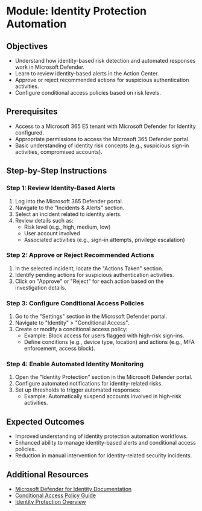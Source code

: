 # Module: Identity Protection Automation

## Objectives
- Understand how identity-based risk detection and automated responses work in Microsoft Defender.
- Learn to review identity-based alerts in the Action Center.
- Approve or reject recommended actions for suspicious authentication activities.
- Configure conditional access policies based on risk levels.

## Prerequisites
- Access to a Microsoft 365 E5 tenant with Microsoft Defender for Identity configured.
- Appropriate permissions to access the Microsoft 365 Defender portal.
- Basic understanding of identity risk concepts (e.g., suspicious sign-in activities, compromised accounts).

## Step-by-Step Instructions

### Step 1: Review Identity-Based Alerts
1. Log into the Microsoft 365 Defender portal.
2. Navigate to the "Incidents & Alerts" section.
3. Select an incident related to identity alerts.
4. Review details such as:
   - Risk level (e.g., high, medium, low)
   - User account involved
   - Associated activities (e.g., sign-in attempts, privilege escalation)

### Step 2: Approve or Reject Recommended Actions
1. In the selected incident, locate the "Actions Taken" section.
2. Identify pending actions for suspicious authentication activities.
3. Click on "Approve" or "Reject" for each action based on the investigation details.

### Step 3: Configure Conditional Access Policies
1. Go to the "Settings" section in the Microsoft Defender portal.
2. Navigate to "Identity" > "Conditional Access".
3. Create or modify a conditional access policy:
   - Example: Block access for users flagged with high-risk sign-ins.
   - Define conditions (e.g., device type, location) and actions (e.g., MFA enforcement, access block).

### Step 4: Enable Automated Identity Monitoring
1. Open the "Identity Protection" section in the Microsoft Defender portal.
2. Configure automated notifications for identity-related risks.
3. Set up thresholds to trigger automated responses:
   - Example: Automatically suspend accounts involved in high-risk activities.

## Expected Outcomes
- Improved understanding of identity protection automation workflows.
- Enhanced ability to manage identity-based alerts and conditional access policies.
- Reduction in manual intervention for identity-related security incidents.

## Additional Resources
- [Microsoft Defender for Identity Documentation](https://learn.microsoft.com/en-us/microsoft-365/security/defender-identity/)
- [Conditional Access Policy Guide](https://learn.microsoft.com/en-us/azure/active-directory/conditional-access/)
- [Identity Protection Overview](https://learn.microsoft.com/en-us/azure/active-directory/identity-protection/)
